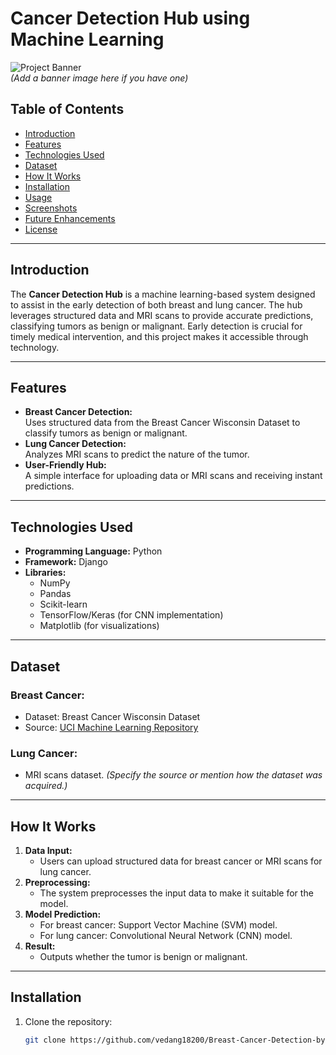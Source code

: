 # Cancer Detection Hub using Machine Learning  

![Project Banner](#)  
*(Add a banner image here if you have one)*  

## Table of Contents  
- [Introduction](#introduction)  
- [Features](#features)  
- [Technologies Used](#technologies-used)  
- [Dataset](#dataset)  
- [How It Works](#how-it-works)  
- [Installation](#installation)  
- [Usage](#usage)  
- [Screenshots](#screenshots)  
- [Future Enhancements](#future-enhancements)  
- [License](#license)  

---

## Introduction  

The **Cancer Detection Hub** is a machine learning-based system designed to assist in the early detection of both breast and lung cancer. The hub leverages structured data and MRI scans to provide accurate predictions, classifying tumors as benign or malignant. Early detection is crucial for timely medical intervention, and this project makes it accessible through technology.  

---

## Features  
- **Breast Cancer Detection:**  
  Uses structured data from the Breast Cancer Wisconsin Dataset to classify tumors as benign or malignant.  
- **Lung Cancer Detection:**  
  Analyzes MRI scans to predict the nature of the tumor.  
- **User-Friendly Hub:**  
  A simple interface for uploading data or MRI scans and receiving instant predictions.  

---

## Technologies Used  
- **Programming Language:** Python  
- **Framework:** Django  
- **Libraries:**  
  - NumPy  
  - Pandas  
  - Scikit-learn  
  - TensorFlow/Keras (for CNN implementation)  
  - Matplotlib (for visualizations)  

---

## Dataset  
### Breast Cancer:  
- Dataset: Breast Cancer Wisconsin Dataset  
- Source: [UCI Machine Learning Repository](https://archive.ics.uci.edu/ml/datasets/Breast+Cancer+Wisconsin+%28Diagnostic%29)  

### Lung Cancer:  
- MRI scans dataset. *(Specify the source or mention how the dataset was acquired.)*  

---

## How It Works  
1. **Data Input:**  
   - Users can upload structured data for breast cancer or MRI scans for lung cancer.  
2. **Preprocessing:**  
   - The system preprocesses the input data to make it suitable for the model.  
3. **Model Prediction:**  
   - For breast cancer: Support Vector Machine (SVM) model.  
   - For lung cancer: Convolutional Neural Network (CNN) model.  
4. **Result:**  
   - Outputs whether the tumor is benign or malignant.  

---

## Installation  

1. Clone the repository:  
   ```bash  
   git clone https://github.com/vedang18200/Breast-Cancer-Detection-by-Machine-Learning-.git  
